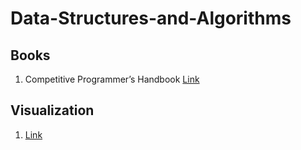 # Data-Structures-and-Algorithms

## Books
1. Competitive Programmer’s Handbook [Link](https://cses.fi/book/book.pdf)
## Visualization
1. [Link](https://www.cs.usfca.edu/~galles/visualization/Algorithms.html)

